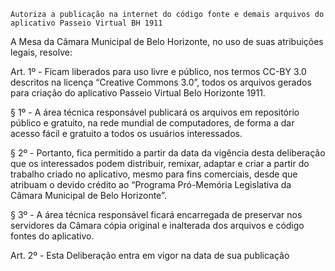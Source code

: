     Autoriza a publicação na internet do código fonte e demais arquivos do aplicativo Passeio Virtual BH 1911

A Mesa da Câmara Municipal de Belo Horizonte, no uso de suas atribuições legais, resolve:

Art. 1º - Ficam liberados para uso livre e público, nos termos CC-BY 3.0 descritos na licença “Creative Commons 3.0”, todos os arquivos gerados para criação do aplicativo Passeio Virtual Belo Horizonte 1911.

   § 1º - A área técnica responsável publicará os arquivos em repositório público e gratuito, na rede mundial de computadores, de forma a dar acesso fácil e gratuito a todos os usuários interessados.

   § 2º - Portanto, fica permitido a partir da data da vigência desta deliberação que os interessados podem distribuir, remixar, adaptar e criar a partir do trabalho criado no aplicativo, mesmo para fins comerciais, desde que atribuam o devido crédito ao “Programa Pró-Memória Legislativa da Câmara Municipal de Belo Horizonte”.

   § 3º - A área técnica responsável ficará encarregada de preservar nos servidores da Câmara cópia original e inalterada dos arquivos e código fontes do aplicativo.

Art. 2º - Esta Deliberação entra em vigor na data de sua publicação
